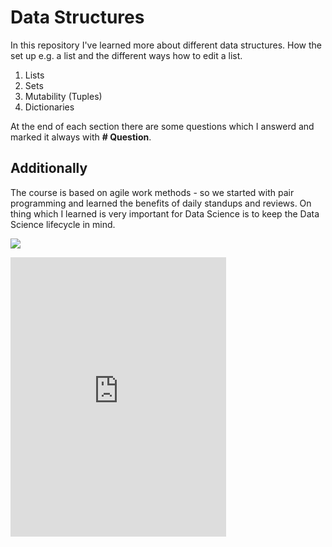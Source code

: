 # Data Structures

In this repository I've learned more about different data structures. How the set up e.g. a list and the different ways how to edit a list. 

1. Lists
2. Sets
3. Mutability (Tuples)
4. Dictionaries

At the end of each section there are some questions which I answerd and marked it always with **# Question**.

## Additionally 

The course is based on agile work methods - so we started with pair programming and learned the benefits of daily standups and reviews. 
On thing which I learned is very important for Data Science is to keep the Data Science lifecycle in mind. 

![](https://images.app.goo.gl/Sa6on4okNQJtXTqb7)



<iframe src="https://assets.pinterest.com/ext/embed.html?id=417075615487099361" height="447" width="345" frameborder="0" scrolling="no" ></iframe>

